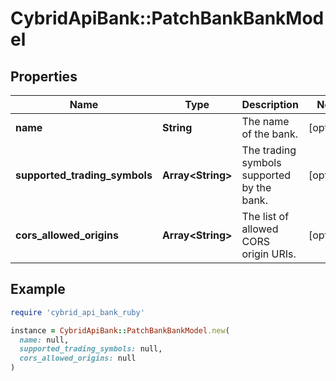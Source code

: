 # CybridApiBank::PatchBankBankModel

## Properties

| Name | Type | Description | Notes |
| ---- | ---- | ----------- | ----- |
| **name** | **String** | The name of the bank. | [optional] |
| **supported_trading_symbols** | **Array&lt;String&gt;** | The trading symbols supported by the bank. | [optional] |
| **cors_allowed_origins** | **Array&lt;String&gt;** | The list of allowed CORS origin URIs. | [optional] |

## Example

```ruby
require 'cybrid_api_bank_ruby'

instance = CybridApiBank::PatchBankBankModel.new(
  name: null,
  supported_trading_symbols: null,
  cors_allowed_origins: null
)
```

